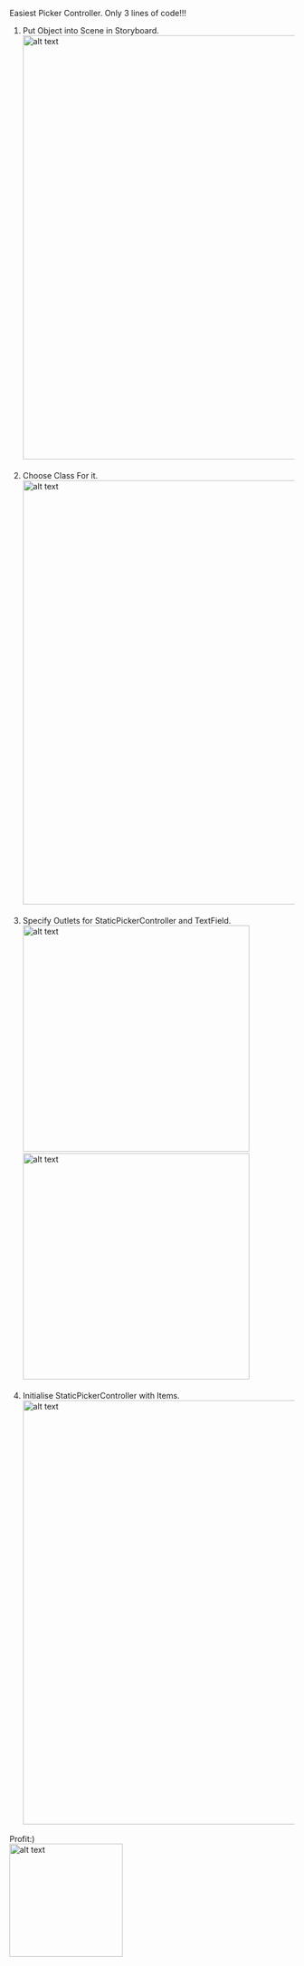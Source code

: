 Easiest Picker Controller. Only 3 lines of code!!!

1. Put Object into Scene in Storyboard.
  <img src="https://raw.githubusercontent.com/letzgro/StaticPickerController/master/Gifs/firstStep.gif" alt="alt text" width= "750px"></br></br>
2. Choose Class For it.
  <img src="https://raw.githubusercontent.com/letzgro/StaticPickerController/master/Gifs/secondStep.gif" alt="alt text" width= "750px"></br></br>
3. Specify Outlets for StaticPickerController and TextField.
  </br><img src="https://raw.githubusercontent.com/letzgro/StaticPickerController/master/Gifs/thirdStep.gif" alt="alt text" width= "400px">
  <img src="https://raw.githubusercontent.com/letzgro/StaticPickerController/master/Gifs/fourthStep.gif" alt="alt text" width= "400px"></br></br>
4. Initialise StaticPickerController with Items.
  <img src="https://raw.githubusercontent.com/letzgro/StaticPickerController/master/Gifs/lastStep.gif" alt="alt text" width= "750px"></br>

Profit:)
  </br><img src="https://raw.githubusercontent.com/letzgro/StaticPickerController/master/Gifs/testVideo.gif" alt="alt text" width= "200px">
